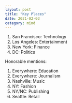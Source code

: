 ```yaml
---
layout: post
title: "Key Places"
date: 2021-02-03
category: mind
---
```


1. San Francisco: Technology
1. Los Angeles: Entertainment
1. New York: Finance
1. DC: Politics

Honorable mentions:
1. Everywhere: Education
1. Everywhere: Journalism
1. Nashville: Music
1. NY: Fashion
1. NY/NC: Publishing
1. Seattle: Retail

